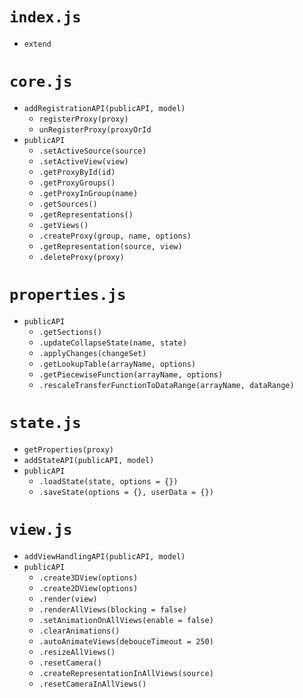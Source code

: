 # `index.js`
- `extend`

# `core.js`
- `addRegistrationAPI(publicAPI, model)`
    - `registerProxy(proxy)`
    - `unRegisterProxy(proxyOrId`
- `publicAPI`
    - `.setActiveSource(source)`
    - `.setActiveView(view)`
    - `.getProxyById(id)`
    - `.getProxyGroups()`
    - `.getProxyInGroup(name)`
    - `.getSources()`
    - `.getRepresentations()`
    - `.getViews()`
    - `.createProxy(group, name, options)`
    - `.getRepresentation(source, view)`
    - `.deleteProxy(proxy)`

# `properties.js`
- `publicAPI`
    - `.getSections()`
    - `.updateCollapseState(name, state)`
    - `.applyChanges(changeSet)`
    - `.getLookupTable(arrayName, options)`
    - `.getPiecewiseFunction(arrayName, options)`
    - `.rescaleTransferFunctionToDataRange(arrayName, dataRange)`

# `state.js`
- `getProperties(proxy)`
- `addStateAPI(publicAPI, model)`
- `publicAPI`
    - `.loadState(state, options = {})`
    - `.saveState(options = {}, userData = {})`

# `view.js`
- `addViewHandlingAPI(publicAPI, model)`
- `publicAPI`
    - `.create3DView(options)`
    - `.create2DView(options)`
    - `.render(view)`
    - `.renderAllViews(blocking = false)`
    - `.setAnimationOnAllViews(enable = false)`
    - `.clearAnimations()`
    - `.autoAnimateViews(debouceTimeout = 250)`
    - `.resizeAllViews()`
    - `.resetCamera()`
    - `.createRepresentationInAllViews(source)`
    - `.resetCameraInAllViews()`